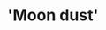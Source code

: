 ---
guid: "9D366D6F-308C-4769-B6BB-433147FF6DA1"
title: '''Moon dust'''
description: '''In this episode, we delve into the fascinating concept of moon dust:  bringing back ideas from the 2021 crypto bull markets to the real world. We examine the multifaceted dimensions of this idea, including Token-curated registries, their implications, and how moon dust fits into this wider narrative. Tune in as we explore if regulators are prepared for this paradigm shift.'''
pubDate: "Tue, 25 Apr 2023 18:00:00 -0400"
itunes-explicit: "no"
itunes-episode: 73
itunes-episodeType: full

# More info
youtube-full: https://youtu.be/TmEJE6rlSts
discussion: https://twitter.com/fulldecent/status/1651065025941872642

# Timeline
timeline:
  - seconds: 0
    title: Intro
  - seconds: 77
    title: TCR article
  - seconds: 455
    title: 'Specific example: bet on high school basketball'
  - seconds: 574
    title: First moon dust paper
  - seconds: 628
    title: Auditable versioned databases
  - seconds: 732
    title: Better audits with Merkle proofs
  - seconds: 765
    title: Will regulators buy it?
  - seconds: 923
    title: Minimizing email discovery w Merkle
  - seconds: 1100
    title: What is moon dust?

# File information
enclosure-url: "https://media.phor.net/csh/2023-04-25-episode-73.m4a"
enclosure-length: UPDATE ME
enclosure-type: "audio/x-m4a"
itunes-duration: UPDATE ME

# CSH information
badges:
  - type: stayed-to-end
    recipient: fulldecent
  - type: stayed-to-end
    recipient: dtedesco1
  - type: stayed-to-end
    recipient: t012n4d0
  - type: stayed-to-end
    recipient: '037'
  - type: stayed-to-end
    recipient: thewhyman
  - type: stayed-to-end
    recipient: scarletdeth
---